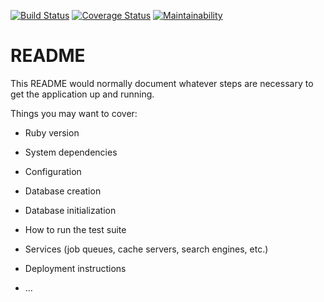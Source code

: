 [![Build Status](https://travis-ci.org/FlevianK/organizationManagementSystem-.svg?branch=develop)](https://travis-ci.org/FlevianK/organizationManagementSystem-)
[![Coverage Status](https://coveralls.io/repos/github/FlevianK/organizationManagementSystem-/badge.svg?branch=develop)](https://coveralls.io/github/FlevianK/organizationManagementSystem-?branch=develop)
[![Maintainability](https://api.codeclimate.com/v1/badges/d90e0f308dca4ed4cb90/maintainability)](https://codeclimate.com/github/rails/rails/maintainability)

# README

This README would normally document whatever steps are necessary to get the
application up and running.

Things you may want to cover:

* Ruby version

* System dependencies

* Configuration

* Database creation

* Database initialization

* How to run the test suite

* Services (job queues, cache servers, search engines, etc.)

* Deployment instructions

* ...
